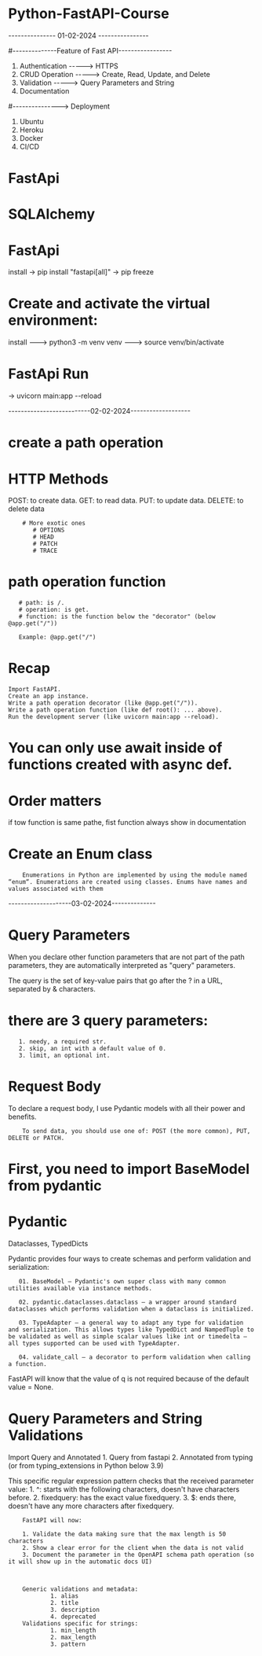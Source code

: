 # Python-FastAPI-Course

--------------- 01-02-2024 ----------------

#--------------Feature of Fast API-----------------

01. Authentication -----> HTTPS
02. CRUD Operation ----->  Create, Read, Update, and Delete
03. Validation     -----> Query Parameters and String
04. Documentation 

#---------------> Deployment
01. Ubuntu
02. Heroku
03. Docker
04. CI/CD
# FastApi
# SQLAlchemy


# FastApi
install -> pip install "fastapi[all]"
-> pip freeze 
 
# Create and activate the virtual environment:
install ---> python3 -m venv venv
---> source venv/bin/activate

# FastApi Run 
-> uvicorn main:app --reload

--------------------------02-02-2024-------------------
# create a path operation
# HTTP Methods 
   POST: to create data.
        GET: to read data.
        PUT: to update data.
        DELETE: to delete data 

        # More exotic ones
           # OPTIONS
           # HEAD
           # PATCH
           # TRACE


# path operation function

       # path: is /.
       # operation: is get.
       # function: is the function below the "decorator" (below @app.get("/"))

       Example: @app.get("/")
 

# Recap
 
    Import FastAPI.
    Create an app instance.
    Write a path operation decorator (like @app.get("/")).
    Write a path operation function (like def root(): ... above).
    Run the development server (like uvicorn main:app --reload). 


# You can only use await inside of functions created with async def.

# Order matters
 if tow function is same pathe, fist function always show in documentation


# Create an Enum class

        Enumerations in Python are implemented by using the module named “enum“. Enumerations are created using classes. Enums have names and values associated with them 


--------------------03-02-2024--------------
# Query Parameters

When you declare other function parameters that are not part of the path parameters, they are automatically interpreted as "query" parameters.
 

 The query is the set of key-value pairs that go after the ? in a URL, separated by & characters.

# there are 3 query parameters:
 
       1. needy, a required str.
       2. skip, an int with a default value of 0.
       3. limit, an optional int.


# Request Body
To declare a request body, I use Pydantic models with all their power and   benefits. 



        To send data, you should use one of: POST (the more common), PUT, DELETE or PATCH.


 # First, you need to import BaseModel from pydantic

 # Pydantic
 Dataclasses, TypedDicts

 
 Pydantic provides four ways to create schemas and perform validation and serialization:

       01. BaseModel — Pydantic's own super class with many common utilities available via instance methods.

       02. pydantic.dataclasses.dataclass — a wrapper around standard dataclasses which performs validation when a dataclass is initialized.

       03. TypeAdapter — a general way to adapt any type for validation and serialization. This allows types like TypedDict and NampedTuple to be validated as well as simple scalar values like int or timedelta — all types supported can be used with TypeAdapter.

       04. validate_call — a decorator to perform validation when calling a function. 
     
        
 FastAPI will know that the value of q is not required because of the default  value = None.


 # Query Parameters and String Validations
 Import Query and Annotated
       1. Query from fastapi
       2. Annotated from typing (or from typing_extensions in Python below 3.9)



This specific regular expression pattern checks that the received parameter value:
        1. ^: starts with the following characters, doesn't have characters before.
        2. fixedquery: has the exact value fixedquery.
        3. $: ends there, doesn't have any more characters after fixedquery.



        FastAPI will now:

        1. Validate the data making sure that the max length is 50 characters
        2. Show a clear error for the client when the data is not valid
        3. Document the parameter in the OpenAPI schema path operation (so it will show up in the automatic docs UI) 
  


        Generic validations and metadata:
                1. alias
                2. title
                3. description
                4. deprecated
        Validations specific for strings:
                1. min_length
                2. max_length
                3. pattern

